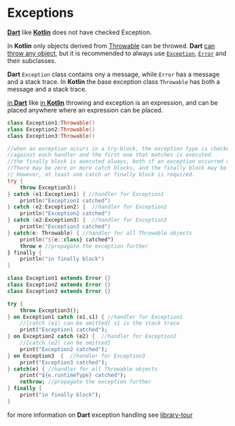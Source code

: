 # Exceptions
[**Dart**](https://dart.dev/guides/language/language-tour#exceptions) like [**Kotlin**](https://kotlinlang.org/docs/exceptions.html) does not have checked Exception.

In **Kotlin** only objects derived from [Throwable](https://kotlinlang.org/docs/exceptions.html#exception-classes) can be throwed.  **Dart** [can throw any object](https://dart.dev/guides/language/language-tour#exceptions), but it is recommended to always use [``Exception``](https://api.dart.dev/stable/dart-core/Exception-class.html), [``Error``](https://api.dart.dev/stable/dart-core/Error-class.html) and their subclasses. 

**Dart** ``Exception`` class contains ony a message, while ``Error`` has a message and a stack trace.
In **Kotlin** the base exception class ``Throwable`` has both a message and a stack trace.

[in **Dart**](https://dart.dev/guides/language/language-tour#throw) like [in **Kotlin**](https://kotlinlang.org/docs/exceptions.html#the-nothing-type)  throwing and exception is an expression, and can be placed anywhere where an expression can be placed.

```kotlin title="Kotlin"
class Exception1:Throwable()
class Exception2:Throwable()
class Exception3:Throwable()

//when an exception occurs in a try-block, the exception type is checked
//against each handler and the first one that matches is executed.
//the finally block is executed always, both if an exception occurred or not.
//There may be zero or more catch blocks, and the finally block may be omitted.
// However, at least one catch or finally block is required.
try {
    throw Exception3()
} catch (e1:Exception1) { //handler for Exception1
    println("Exception1 catched")
} catch (e2:Exception2) {  //handler for Exception2
    println("Exception2 catched")
} catch (e2:Exception3) {  //handler for Exception3
    println("Exception3 catched")    
} catch(e: Throwable) { //handler for all Throwable objects
    println("${e::class} catched")
    throw e //propagate the exception further
} finally {
    println("in finally block")
}
```

```dart title="Dart"
class Exception1 extends Error {}
class Exception2 extends Error {}
class Exception3 extends Error {}

try {
    throw Exception3();
} on Exception1 catch (e1,s1) { //handler for Exception1
    //[catch (e1) can be omitted] s1 is the stack trace
    print("Exception1 catched");
} on Exception2 catch (e2) {  //handler for Exception2
    //[catch (e2) can be omitted]
    print("Exception2 catched");
} on Exception3  {  //handler for Exception3
    print("Exception3 catched");
} catch(e) { //handler for all Throwable objects
    print("${e.runtimeType} catched");
    rethrow; //propagate the exception further
} finally {
    print("in finally block");
}
```
for more information on **Dart** exception handling see [library-tour](https://dart.dev/guides/libraries/library-tour#exceptions)